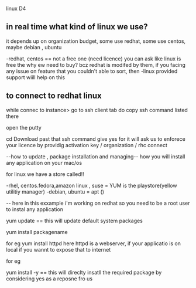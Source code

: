 linux D4

in real time what kind of linux we use?
--
it depends up on organization budget, some use redhat, some use centos, maybe debian , ubuntu 

-redhat, centos == not a free one (need licence) you can ask like linux is free the why ew need to buy?
bcz redhat is modifed by them, if you facing any issue on feature that you couldn't able to sort, then
-linux provided support wiill help on this 

**to connect to redhat linux**
--

while connec to instance> go to ssh client tab 
do copy ssh command listed there

open the putty

cd Download
past that ssh command 
give yes for 
it will ask us to enforece your licence by providig activation key / organization / rhc connect

--how to update , package installation and managing--
how you will install any application on your mac/os

for linux we have a store called!!

-rhel, centos.fedora,amazon linux , suse = YUM is the playstore(yellow utilitiy manager)
-debian, ubuntu = apt ()

--
here in this exxample i'm working on redhat so 
you need to be a root user to instal any application

yum update  == this will update default system packages 

yum install packagename

for eg yum install httpd
here httpd is a webserver, if your applicatio is on local if you wannt to expose that to internet 

for eg

yum install -y    == this will direclty insatll the required package by considering yes as a reposne fro us









